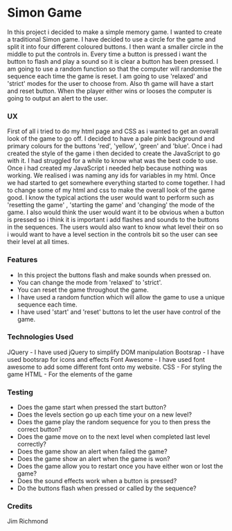 # Simon Game

In this project i decided to make a simple memory game. I wanted to create a traditional Simon game. I have decided to use a circle for the game and split
it into four different coloured buttons. I then want a smaller circle in the middle to put the controls in. Every time a button is pressed i want the button
to flash and play a sound so it is clear a button has been pressed. I am going to use a random function so that the computer will randomise the sequence 
each time the game is reset. I am going to use 'relaxed' and 'strict' modes for the user to choose from. Also th game will have a start and reset button.
When the player either wins or looses the computer is going to output an alert to the user.

### UX

First of all i tried to do my html page and CSS as i wanted to get an overall look of the game to go off. I decided to have a pale pink background and primary
colours for the buttons 'red', 'yellow', 'green' and 'blue'. Once i had created the style of the game i then decided to create the JavaScript to go with it. I
had struggled for a while to know what was the best code to use. Once i had created my JavaScript i needed help because nothing was working. We realised i was
naming any ids for variables in my html. Once we had started to get somewhere everything started to come together. I had to change some of my html and css to
make the overall look of the game good. I know the typical actions the user would want to perform such as 'resetting the game' , 'starting the game' and
'changing' the mode of the game. I also would think the user would want it to be obvious when a button is pressed so i think it is important i add flashes and
sounds to the buttons in the sequences. The users would also want to know what level their on so i would want to have a level section in the controls bit so the
user can see their level at all times.

### Features

* In this project the buttons flash and make sounds when pressed on.
* You can change the mode from 'relaxed' to 'strict'.
* You can reset the game throughout the game.
* I have used a random function which will allow the game to use a unique sequence each time.
* I have used 'start' and 'reset' buttons to let the user have control of the game.

### Technologies Used

JQuery - I have used jQuery to simplify DOM manipulation
Bootsrap - I have used bootsrap for icons and effects
Font Awesome - I have used font awesome to add some different font onto my website.
CSS - For styling the game
HTML - For the elements of the game


### Testing


* Does the game start when pressed the start button?
* Does the levels section go up each time your on a new level?
* Does the game play the random sequence for you to then press the correct button?
* Does the game move on to the next level when completed last level correctly?
* Does the game show an alert when failed the game?
* Does the game show an alert when the game is won?
* Does the game allow you to restart once you have either won or lost the game?
* Does the sound effects work when a button is pressed?
* Do the buttons flash when pressed or called by the sequence?

### Credits

Jim Richmond